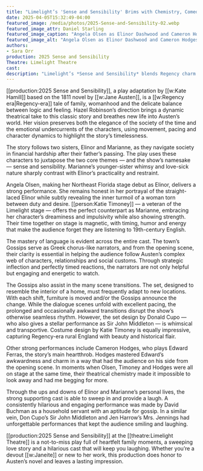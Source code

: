 ```yaml
---
title: "Limelight’s 'Sense and Sensibility' Brims with Chemistry, Comedy and Regency Charm"
date: 2025-04-05T15:32:49-04:00
featured_image: /media/photos/2025-Sense-and-Sensibility-02.webp
featured_image_attr: Daniel Starling
featured_image_caption: "Angela Olsen as Elinor Dashwood and Cameron Hodges as Edward Ferrars are caught in a delicate moment of letter writing, closely observed by the Gossips in *Sense and Sensibility*."
featured_image_alt: "Angela Olsen as Elinor Dashwood and Cameron Hodges as Edward Ferrars engage in letter writing while surrounded by onlookers, known as the Gossips, in a scene from 'Sense and Sensibility.'"
authors: 
- Sara Orr
production: 2025 Sense and Sensibility
Theatre: Limelight Theatre
cast: 
description: "Limelight’s *Sense and Sensibility* blends Regency charm with sharp comedy and heartfelt performances in a magnetic adaptation of Jane Austen’s classic."
---
```

[[production:2025 Sense and Sensibility]], a play adaptation by [[w:Kate Hamill]] based on the 1811 novel by [[w:Jane Austen]], is a [[w:Regency era|Regency-era]] tale of family, womanhood and the delicate balance between logic and feeling. Hazel Robinson’s direction brings a dynamic theatrical take to this classic story and breathes new life into Austen’s world. Her vision preserves both the elegance of the society of the time and the emotional undercurrents of the characters, using movement, pacing and character dynamics to highlight the story’s timelessness.<!--more-->

The story follows two sisters, Elinor and Marianne, as they navigate society in financial hardship after their father’s passing. The play uses these characters to juxtapose the two core themes — and the show’s namesake — sense and sensibility. Marianne’s younger-sister whimsy and love-sick nature sharply contrast with Elinor’s practicality and restraint.

Angela Olsen, making her Northeast Florida stage debut as Elinor, delivers a strong performance. She remains honest in her portrayal of the straight-laced Elinor while subtly revealing the inner turmoil of a woman torn between duty and desire. [[person:Katie Timoney]] — a veteran of the Limelight stage — offers the perfect counterpart as Marianne, embracing her character’s dreaminess and impulsivity while also showing strength. Their time together on stage is magnetic, with timing, humor and energy that make the audience forget they are listening to 19th-century English.

The mastery of language is evident across the entire cast. The town’s Gossips serve as Greek chorus-like narrators, and from the opening scene, their clarity is essential in helping the audience follow Austen’s complex web of characters, relationships and social customs. Through strategic inflection and perfectly timed reactions, the narrators are not only helpful but engaging and energetic to watch.

The Gossips also assist in the many scene transitions. The set, designed to resemble the interior of a home, must frequently adapt to new locations. With each shift, furniture is moved and/or the Gossips announce the change. While the dialogue scenes unfold with excellent pacing, the prolonged and occasionally awkward transitions disrupt the show’s otherwise seamless rhythm. However, the set design by Donald Cupo — who also gives a stellar performance as Sir John Middleton — is whimsical and transportive. Costume design by Katie Timoney is equally impressive, capturing Regency-era rural England with beauty and historical flair.

Other strong performances include Cameron Hodges, who plays Edward Ferras, the story’s main heartthrob. Hodges mastered Edward’s awkwardness and charm in a way that had the audience on his side from the opening scene. In moments when Olsen, Timoney and Hodges were all on stage at the same time, their theatrical chemistry made it impossible to look away and had me begging for more.

Through the ups and downs of Elinor and Marianne’s personal lives, the strong supporting cast is able to sweep in and provide a laugh. A consistently hilarious and engaging performance was made by David Buchman as a household servant with an aptitude for gossip. In a similar vein, Don Cupo’s Sir John Middleton and Jen Harrow’s Mrs. Jennings had unforgettable performances that kept the audience smiling and laughing. 

[[production:2025 Sense and Sensibility]] at the [[theatre:Limelight Theatre]] is a not-to-miss play full of heartfelt family moments, a sweeping love story and a hilarious cast that will keep you laughing. Whether you’re a devout [[w:Janeite]] or new to her work, this production does honor to Austen’s novel and leaves a lasting impression.